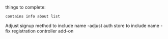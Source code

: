 things to complete:
<!-- functionality for add item button
    -quantity
    -unit -->

<!-- delete item switch?
    click button to create select multiple items to delete
        add functionality for deleting items -->
<!-- 
settings modal for list:
    contains delete list -->
    contains info about list

<!-- Logout button styling -->
<!-- List item info styling -->

Adjust signup method to include name
    -adjust auth store to include name
    -fix registration controller add-on

<!-- Stay logged in using saved information in async storage -->
